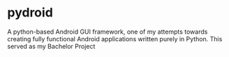pydroid
=======

A python-based Android GUI framework, one of my attempts towards creating fully functional Android applications written purely in Python. This served as my Bachelor Project
